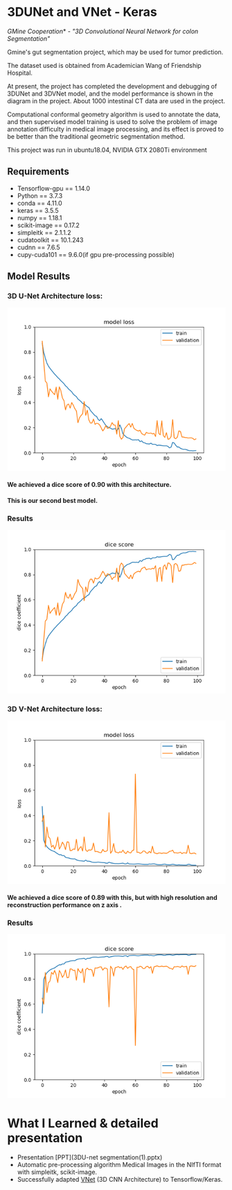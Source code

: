 # 3DUNet and VNet - Keras

*GMine Cooperation** - *"3D Convolutional Neural Network for colon Segmentation"*

Gmine's gut segmentation project, which may be used for tumor prediction.

The dataset used is obtained from Academician Wang of Friendship Hospital.

At present, the project has completed the development and debugging of 3DUNet and 3DVNet model, and the model performance is shown in the diagram in the project.
About 1000 intestinal CT data are used in the project. 

Computational conformal geometry algorithm is used to annotate the data, and then supervised model training is used to solve the problem of image annotation difficulty in medical image processing, and its effect is proved to be better than the traditional geometric segmentation method.

This project was run in ubuntu18.04, NVIDIA GTX 2080Ti environment

## Requirements
* Tensorflow-gpu == 1.14.0
* Python == 3.7.3
* conda == 4.11.0
* keras == 3.5.5
* numpy == 1.18.1
* scikit-image == 0.17.2
* simpleitk == 2.1.1.2
* cudatoolkit == 10.1.243
* cudnn == 7.6.5
* cupy-cuda101 == 9.6.0(if gpu pre-processing possible)



## Model Results
### 3D U-Net Architecture loss:

![](unetloss.png)


#### We achieved a dice score of 0.90 with this architecture.
#### This is our second best model.

### Results
![](unetdice.PNG)

### 3D V-Net Architecture loss:

![](vnetloss.png)

#### We achieved a dice score of 0.89 with this, but with high resolution and reconstruction performance on z axis .

### Results 
![](vnetdice.PNG)

# What I Learned & detailed presentation
* Presentation [PPT](3DU-net segmentation(1).pptx)
* Automatic pre-processing algorithm Medical Images in the NIfTI format with simpleitk, scikit-image.
* Successfully adapted [VNet](https://arxiv.org/abs/1606.04797 "V-Net: Fully Convolutional Neural Networks for Volumetric Medical Image Segmentation") (3D CNN Architecture) to Tensorflow/Keras.